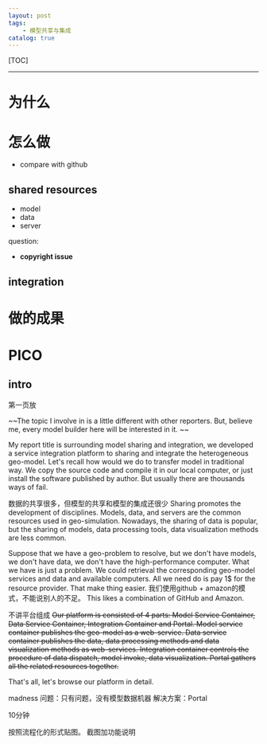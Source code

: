 ```yaml
---
layout: post
tags: 
    - 模型共享与集成
catalog: true
---
```


[TOC]

---

# 为什么

# 怎么做

- compare with github

## shared resources

- model
- data
- server

question: 

- **copyright issue**

## integration

# 做的成果

# PICO

## intro

第一页放

~~The topic I involve in is a little different with other reporters. But, believe me, every model builder here will be interested in it. ~~

My report title is surrounding model sharing and integration, we developed a service integration platform to sharing and integrate the heterogeneous geo-model. Let's recall how would we do to transfer model in traditional way. We copy the source code and compile it in our local computer, or just install the software published by author. But usually there are thousands ways of fail. 

数据的共享很多，但模型的共享和模型的集成还很少
Sharing promotes the development of disciplines. Models, data, and servers are the common resources used in geo-simulation. Nowadays, the sharing of data is popular, but the sharing of models, data processing tools, data visualization methods are less common.

Suppose that we have a geo-problem to resolve, but we don't have models, we don't have data, we don't have the high-performance computer. What we have is just a problem. We could retrieval the corresponding geo-model services and data and available computers. All we need do is pay 1$ for the resource provider. That make thing easier.
我们使用github + amazon的模式，不能说别人的不足。
This likes a combination of GitHub and Amazon. 

不讲平台组成
~~Our platform is consisted of 4 parts: Model Service Container, Data Service Container, Integration Container and Portal. 
Model service container publishes the geo-model as a web-service.
Data service container publishes the data, data processing methods and data visualization methods as web-services.
Integration container controls the procedure of data dispatch, model invoke, data visualization.
Portal gathers all the related resources together.~~

That's all, let's browse our platform in detail.


madness
问题：只有问题，没有模型数据机器
解决方案：Portal

10分钟

按照流程化的形式贴图。
截图加功能说明
